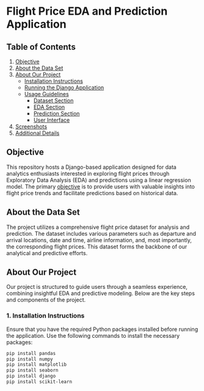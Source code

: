 # Flight Price EDA and Prediction Application

## Table of Contents
1. [Objective](#objective)
2. [About the Data Set](#about-the-data-set)
3. [About Our Project](#about-our-project)
    - [Installation Instructions](#installation-instructions)
    - [Running the Django Application](#running-the-django-application)
    - [Usage Guidelines](#usage-guidelines)
        - [Dataset Section](#dataset-section)
        - [EDA Section](#eda-section)
        - [Prediction Section](#prediction-section)
        - [User Interface](#user-interface)
4. [Screenshots](#screenshots)
5. [Additional Details](#additional-details)

<a name="objective"></a>
## Objective

This repository hosts a Django-based application designed for data analytics enthusiasts interested in exploring flight prices through Exploratory Data Analysis (EDA) and predictions using a linear regression model. The primary [objective](#objective) is to provide users with valuable insights into flight price trends and facilitate predictions based on historical data.

<a name="about-the-data-set"></a>
## About the Data Set

The project utilizes a comprehensive flight price dataset for analysis and prediction. The dataset includes various parameters such as departure and arrival locations, date and time, airline information, and, most importantly, the corresponding flight prices. This dataset forms the backbone of our analytical and predictive efforts.

<a name="about-our-project"></a>
## About Our Project

Our project is structured to guide users through a seamless experience, combining insightful EDA and predictive modeling. Below are the key steps and components of the project.

<a name="installation-instructions"></a>
### 1. Installation Instructions

Ensure that you have the required Python packages installed before running the application. Use the following commands to install the necessary packages:

```bash
pip install pandas
pip install numpy
pip install matplotlib
pip install seaborn
pip install django
pip install scikit-learn

